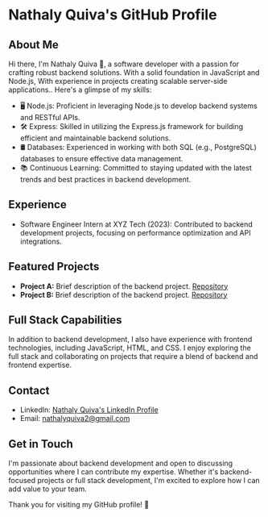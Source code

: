 
# Nathaly Quiva's GitHub Profile

## About Me

Hi there, I'm Nathaly Quiva 👋, a software developer with a passion for crafting robust backend solutions. With a solid foundation in JavaScript and Node.js, With experience in projects creating scalable server-side applications.. Here's a glimpse of my skills:

- 🖥️ Node.js: Proficient in leveraging Node.js to develop backend systems and RESTful APIs.
- 🛠️ Express: Skilled in utilizing the Express.js framework for building efficient and maintainable backend solutions.
- 🛢️ Databases: Experienced in working with both SQL (e.g., PostgreSQL) databases to ensure effective data management.
- 📚 Continuous Learning: Committed to staying updated with the latest trends and best practices in backend development.

## Experience

- Software Engineer Intern at XYZ Tech (2023): Contributed to backend development projects, focusing on performance optimization and API integrations.

## Featured Projects

- **Project A:** Brief description of the backend project. [Repository](https://github.com/yourusername/projectA)
- **Project B:** Brief description of the backend project. [Repository](https://github.com/yourusername/projectB)

## Full Stack Capabilities

In addition to backend development, I also have experience with frontend technologies, including JavaScript, HTML, and CSS. I enjoy exploring the full stack and collaborating on projects that require a blend of backend and frontend expertise.

## Contact

- LinkedIn: [Nathaly Quiva's LinkedIn Profile](https://www.linkedin.com/in/nathalyquiva/)
- Email: nathalyquiva2@gmail.com

## Get in Touch

I'm passionate about backend development and open to discussing opportunities where I can contribute my expertise. Whether it's backend-focused projects or full stack development, I'm excited to explore how I can add value to your team.

Thank you for visiting my GitHub profile! 🙏



